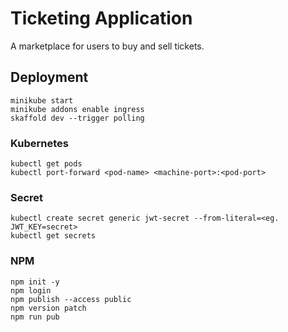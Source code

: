 # Ticketing Application

A marketplace for users to buy and sell tickets.

## Deployment

```
minikube start
minikube addons enable ingress
skaffold dev --trigger polling
```

### Kubernetes

```
kubectl get pods
kubectl port-forward <pod-name> <machine-port>:<pod-port>
```

### Secret

```
kubectl create secret generic jwt-secret --from-literal=<eg. JWT_KEY=secret>
kubectl get secrets
```

### NPM

```
npm init -y
npm login
npm publish --access public
npm version patch
npm run pub
```
